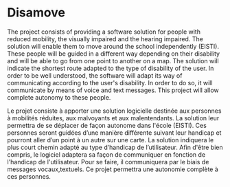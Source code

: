 # Disamove
The project consists of providing a software solution for people with reduced mobility, the visually impaired and the hearing impaired. The solution will enable them to move around the school independently (EISTI).  These people will be guided in a different way depending on their disability and will be able to go from one point to another on a map. The solution will indicate the shortest route adapted to the type of disability of the user. In order to be well understood, the software will adapt its way of communicating according to the user's disability. In order to do so, it will communicate by means of voice and text messages. This project will allow complete autonomy to these people.

Le projet consiste à apporter une solution logicielle destinée aux personnes à mobilités réduites, aux malvoyants et aux malentendants. La solution leur permettra de se déplacer de façon autonome dans l'école (EISTI).  Ces personnes seront guidées d’une manière différente suivant leur handicap et pourront aller d’un point à un autre sur une carte. La solution indiquera le plus court chemin adapté au type d’handicap de l’utilisateur. Afin d'être bien compris, le logiciel adaptera sa façon de communiquer en fonction de l'handicap de l'utilisateur. Pour se faire, il communiquera par le biais de messages vocaux,textuels. Ce projet permettra une autonomie complète à ces personnes.


